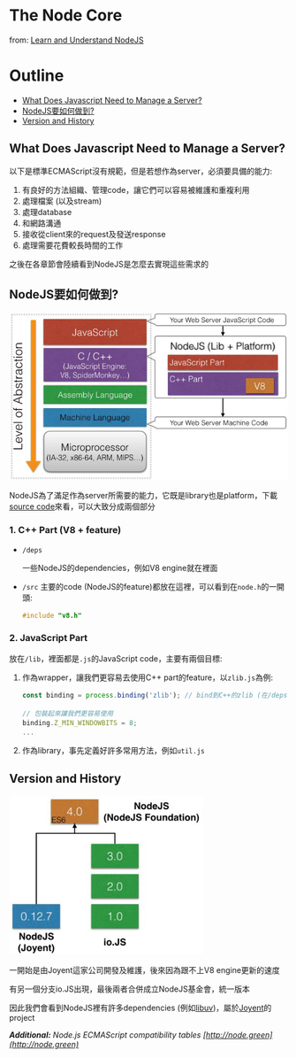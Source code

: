 # The Node Core
from: [Learn and Understand NodeJS](https://www.udemy.com/understand-nodejs/learn/v4/overview)

# Outline
* [What Does Javascript Need to Manage a Server?](#server)
* [NodeJS要如何做到?](#nodejs)
* [Version and History](#version)

## <a name="server"></a>What Does Javascript Need to Manage a Server?
以下是標準ECMAScript沒有規範，但是若想作為server，必須要具備的能力:

1. 有良好的方法組織、管理code，讓它們可以容易被維護和重複利用
2. 處理檔案 (以及stream)
3. 處理database
4. 和網路溝通
5. 接收從client來的request及發送response
6. 處理需要花費較長時間的工作

之後在各章節會陸續看到NodeJS是怎麼去實現這些需求的

## <a name="nodejs"></a>NodeJS要如何做到?
<img src="./res/NodeJS.jpeg" width="650">

NodeJS為了滿足作為server所需要的能力，它既是library也是platform，下載[source code](https://github.com/nodejs/node)來看，可以大致分成兩個部分

### 1. C++ Part (V8 + feature)
* `/deps`

    一些NodeJS的dependencies，例如V8 engine就在裡面

* `/src`
    主要的code (NodeJS的feature)都放在這裡，可以看到在`node.h`的一開頭:

    ```c++
    #include "v8.h"
    ```

### 2. JavaScript Part
放在`/lib`，裡面都是`.js`的JavaScript code，主要有兩個目標:

1. 作為wrapper，讓我們更容易去使用C++ part的feature，以`zlib.js`為例:

    ```javascript
    const binding = process.binding('zlib'); // bind到C++的zlib (在/deps中)
    
    // 包裝起來讓我們更容易使用
    binding.Z_MIN_WINDOWBITS = 8;
    ...
    ```
    
2. 作為library，事先定義好許多常用方法，例如`util.js`

## <a name="version"></a>Version and History
<img src="./res/History.jpeg" width="350">

一開始是由Joyent這家公司開發及維護，後來因為跟不上V8 engine更新的速度

有另一個分支io.JS出現，最後兩者合併成立NodeJS基金會，統一版本

因此我們會看到NodeJS裡有許多dependencies (例如[libuv](https://github.com/joyent/libuv))，屬於[Joyent](https://github.com/joyent)的project

*__Additional:__ Node.js ECMAScript compatibility tables [http://node.green](http://node.green)*
